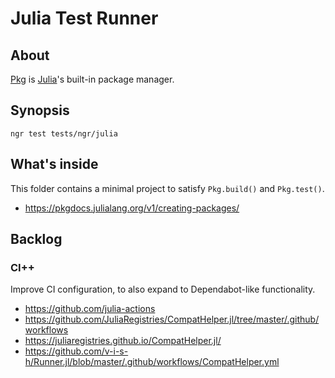 # Julia Test Runner

## About
[Pkg] is [Julia]'s built-in package manager.

## Synopsis
```shell
ngr test tests/ngr/julia
```

## What's inside
This folder contains a minimal project to satisfy `Pkg.build()` and `Pkg.test()`.
- https://pkgdocs.julialang.org/v1/creating-packages/

## Backlog

### CI++
Improve CI configuration, to also expand to Dependabot-like functionality.
- https://github.com/julia-actions
- https://github.com/JuliaRegistries/CompatHelper.jl/tree/master/.github/workflows
- https://juliaregistries.github.io/CompatHelper.jl/
- https://github.com/v-i-s-h/Runner.jl/blob/master/.github/workflows/CompatHelper.yml


[Julia]: https://julialang.org/
[Pkg]: https://pkgdocs.julialang.org/
